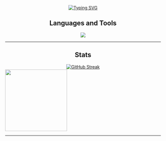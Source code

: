 <div align="center">
<a href="https://git.io/typing-svg"><img src="https://readme-typing-svg.demolab.com?font=Montserrat&size=35&pause=1000&color=F7F7F7&center=true&vCenter=true&random=false&width=1300&lines=Hi%2C+my+name+is+S%C3%A9rgio;Computer+Engineering+student+at+UFC+-+Universidade+Federal+do+Cear%C3%A1" alt="Typing SVG" /></a>
</div>

<h2 align="center"> Languages and Tools </h2>

<p align="center">
  <a href="https://skillicons.dev">
    <img src="https://skillicons.dev/icons?i=c,cpp,cs,python,lua,godot,linux" />
  </a>
</p>
<hr/>

<h2 align="center"> Stats </h2>

<div align="center">
  <a href="https://git.io/streak-stats"><img src="https://streak-stats.demolab.com?user=josesdlf&theme=dark&hide_border=true&card_width=600" alt="GitHub Streak" /></a>
</div>
<a href="https://github.com/anuraghazra/convoychat">
  <img height=200 align="center" src="https://github-readme-stats.vercel.app/api/top-langs?username=josesdlf&layout=compact&langs_count=8&card_width=320&theme=dark" />
</a>
<hr/>
